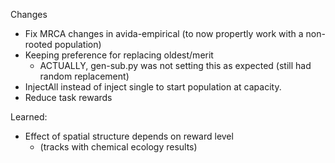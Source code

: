 Changes
- Fix MRCA changes in avida-empirical (to now propertly work with a non-rooted population)
- Keeping preference for replacing oldest/merit
  - ACTUALLY, gen-sub.py was not setting this as expected (still had random replacement)
- InjectAll instead of inject single to start population at capacity.
- Reduce task rewards

Learned:
- Effect of spatial structure depends on reward level
  - (tracks with chemical ecology results)
